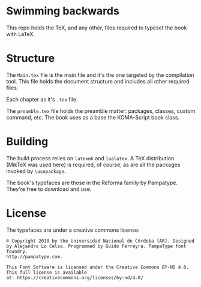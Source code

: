 # Swimming backwards
This repo holds the TeX, and any other, files required
to typeset the book with LaTeX.

# Structure
The `Main.tex` file is the main file
and it's the one targeted by the compilation tool.
This file holds the document structure and
includes all other required files.

Each chapter as it's `.tex` file.

The `preamble.tex` file holds the preamble matter:
packages, classes, custom command, etc.
The book uses as a base the KOMA-Script book class.

# Building
The build process relies on `latexmk` and
`lualatex`. A TeX distribution (MikTeX was used here)
is required, of course, as are all the packages
invoked by `\usepackage`.

The book's typefaces are those in the Reforma family
by Pampatype. They're free to download and use.

# License
The typefaces are under a creative commons license:
```
© Copyright 2018 by the Universidad Nacional de Córdoba [AR]. Designed by Alejandro Lo Celso. Programmed by Guido Ferreyra. PampaType font foundry.
http://pampatype.com.

This Font Software is licensed under the Creative Commons BY-ND 4.0. This full license is available at: https://creativecommons.org/licenses/by-nd/4.0/
```
